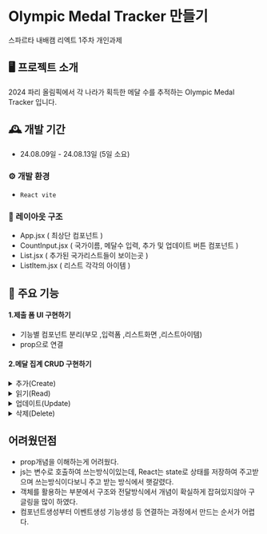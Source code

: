 # Olympic Medal Tracker 만들기
스파르타 내배캠 리엑트 1주차 개인과제

## 🖥️ 프로젝트 소개
2024 파리 올림픽에서 각 나라가 획득한 메달 수를 추적하는 Olympic Medal Tracker 입니다.

## 🕰️ 개발 기간
* 24.08.09일 - 24.08.13일 (5일 소요)

### ⚙️ 개발 환경
- `React vite`

### 📌 레이아웃 구조
- App.jsx ( 최상단 컴포넌트 )
- CountInput.jsx ( 국가이름, 메달수 입력, 추가 및 업데이트 버튼 컴포넌트 )
- List.jsx ( 추가된 국가리스트들이 보이는곳 )
- ListItem.jsx ( 리스트 각각의 아이템 )

## 📌 주요 기능
#### 1.제출 폼 UI 구현하기
- 기능별 컴포넌트 분리(부모 ,입력폼 ,리스트화면 ,리스트아이템)
- prop으로 연결

#### 2.메달 집계 CRUD 구현하기
<details>
    <summary>추가(Create)</summary>
- 새로운 나라와 그 나라가 획득한 메달 수 입력값 전달받아 데이터 추가
- 기존에 추가된 나라 데이터가 있으면 중복처리
</details>
<details>
    <summary>읽기(Read)</summary>
- 나라별 메달 집계 리스트 표출
</details>
<details>
    <summary>업데이트(Update)</summary>
- 기존에 추가된 나라의 메달 수를 수정
- 새로운 데이터 입력 후 업데이트 클릭시 예외처리
</details>
<details>
    <summary>삭제(Delete)</summary>
- 선택한 나라 정보를 삭제
</details>



## 어려웠던점
- prop개념을 이해하는게 어려웠다. 
- js는 변수로 호출하여 쓰는방식이있는데, React는 state로 상태를 저장하여 주고받으며 쓰는방식이다보니 주고 받는 방식에서 햇갈렸다.
- 객체를 활용하는 부분에서 구조와 전달방식에서 개념이 확실하게 잡혀있지않아 구글링을 많이 하였다.
- 컴포넌트생성부터 이벤트생성 기능생성 등 연결하는 과정에서 만드는 순서가 어렵다. 